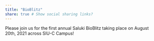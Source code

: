 ```yaml
---
title: "BioBlitz"
share: true # Show social sharing links?
---
```


Please join us for the first annual Saluki BioBlitz taking place on August 20th, 2021 across SIU-C Campus! 

